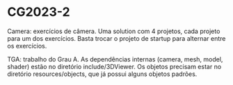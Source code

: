 # CG2023-2

Camera: exercícios de câmera. Uma solution com 4 projetos, cada projeto para um dos exercícios. Basta trocar o projeto de startup para alternar entre os exercícios.

TGA: trabalho do Grau A. As dependências internas (camera, mesh, model, shader) estão no diretório include/3DViewer. Os objetos precisam estar no diretório resources/objects, que já possui alguns objetos padrões.
